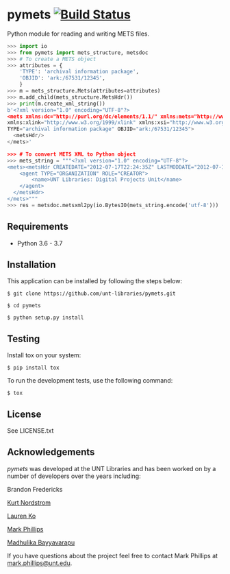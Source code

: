 pymets [![Build Status](https://travis-ci.org/unt-libraries/pymets.svg?branch=master)](https://travis-ci.org/unt-libraries/pymets)
=========

Python module for reading and writing METS files.

```python
>>> import io
>>> from pymets import mets_structure, metsdoc
>>> # To create a METS object
>>> attributes = {
    'TYPE': 'archival information package',
    'OBJID': 'ark:/67531/12345',
    }
>>> m = mets_structure.Mets(attributes=attributes)
>>> m.add_child(mets_structure.MetsHdr())
>>> print(m.create_xml_string())
b'<?xml version="1.0" encoding="UTF-8"?>
<mets xmlns:dc="http://purl.org/dc/elements/1.1/" xmlns:mets="http://www.loc.gov/METS/" 
xmlns:xlink="http://www.w3.org/1999/xlink" xmlns:xsi="http://www.w3.org/2001/XMLSchema-instance" 
TYPE="archival information package" OBJID="ark:/67531/12345">
  <metsHdr/>
</mets>'

>>> # To convert METS XML to Python object 
>>> mets_string = """<?xml version="1.0" encoding="UTF-8"?> 
<mets><metsHdr CREATEDATE="2012-07-17T22:24:35Z" LASTMODDATE="2012-07-17T22:24:35Z" ID="hdr_00001">
    <agent TYPE="ORGANIZATION" ROLE="CREATOR">
        <name>UNT Libraries: Digital Projects Unit</name>
    </agent>
  </metsHdr>
</mets>"""
>>> res = metsdoc.metsxml2py(io.BytesIO(mets_string.encode('utf-8')))
```

Requirements
-------------
* Python 3.6 - 3.7

Installation
-------------
This application can be installed by following the steps below:
```
$ git clone https://github.com/unt-libraries/pymets.git

$ cd pymets

$ python setup.py install
```

Testing
--------

Install tox on your system:

    $ pip install tox

To run the development tests, use the following command:

    $ tox


License
-------

See LICENSE.txt


Acknowledgements
----------------

_pymets_ was developed at the UNT Libraries and has been worked on by a number of developers over the years including:

Brandon Fredericks  

[Kurt Nordstrom](https://github.com/kurtnordstrom)  

[Lauren Ko](https://github.com/ldko)  

[Mark Phillips](https://github.com/vphill)  

[Madhulika Bayyavarapu](https://github.com/madhulika95b)

If you have questions about the project feel free to contact Mark Phillips at mark.phillips@unt.edu.
